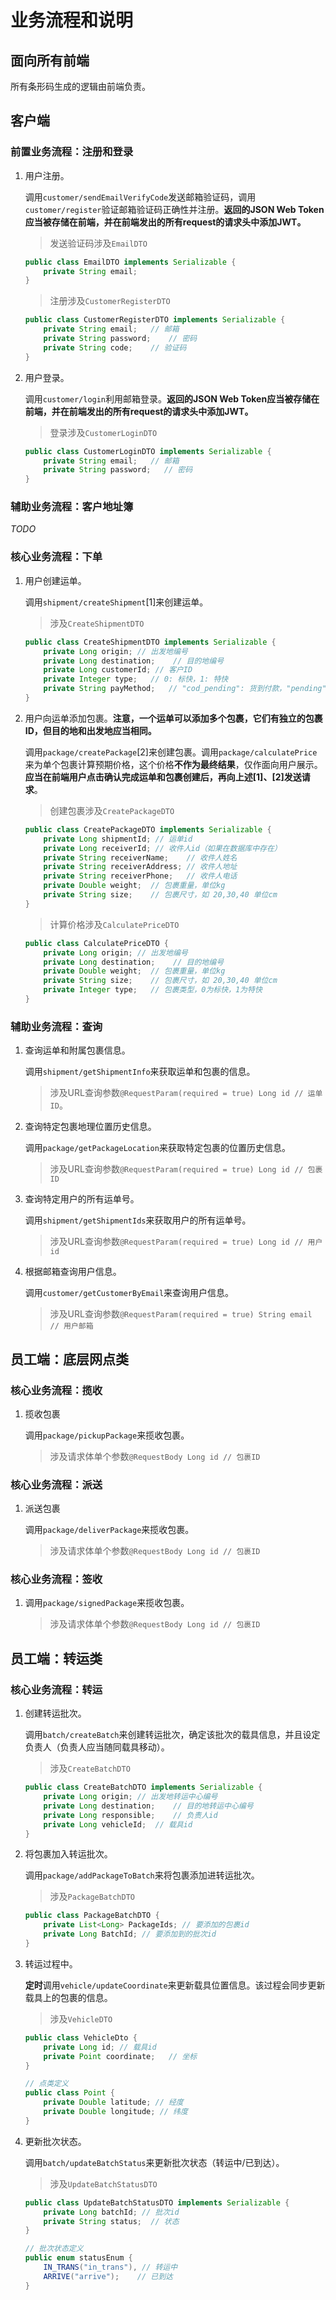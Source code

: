 # 业务流程和说明

## 面向所有前端

所有条形码生成的逻辑由前端负责。

## 客户端

### 前置业务流程：注册和登录

1. 用户注册。

   调用`customer/sendEmailVerifyCode`发送邮箱验证码，调用`customer/register`验证邮箱验证码正确性并注册。**返回的JSON Web Token应当被存储在前端，并在前端发出的所有request的请求头中添加JWT。**

   >  发送验证码涉及`EmailDTO`

   ```java
   public class EmailDTO implements Serializable {
       private String email;
   }
   ```

   > 注册涉及`CustomerRegisterDTO`

   ```java
   public class CustomerRegisterDTO implements Serializable {
       private String email;   // 邮箱
       private String password;    // 密码
       private String code;    // 验证码
   }
   ```

2. 用户登录。

   调用`customer/login`利用邮箱登录。**返回的JSON Web Token应当被存储在前端，并在前端发出的所有request的请求头中添加JWT。**
   
   > 登录涉及`CustomerLoginDTO`
   
   ```java
   public class CustomerLoginDTO implements Serializable {
       private String email;   // 邮箱
       private String password;   // 密码
   }
   ```

### 辅助业务流程：客户地址簿

*TODO*

### 核心业务流程：下单

1. 用户创建运单。

   调用`shipment/createShipment`[1]来创建运单。

   > 涉及`CreateShipmentDTO`

   ```Java
   public class CreateShipmentDTO implements Serializable {
       private Long origin; // 出发地编号
       private Long destination;    // 目的地编号
       private Long customerId; // 客户ID
       private Integer type;   // 0: 标快，1: 特快
       private String payMethod;   // "cod_pending": 货到付款，"pending": 预先支付
   }
   ```

2. 用户向运单添加包裹。**注意，一个运单可以添加多个包裹，它们有独立的包裹ID，但目的地和出发地应当相同。**

   调用`package/createPackage`[2]来创建包裹。调用`package/calculatePrice`来为单个包裹计算预期价格，这个价格**不作为最终结果**，仅作面向用户展示。**应当在前端用户点击确认完成运单和包裹创建后，再向上述[1]、[2]发送请求**。

   > 创建包裹涉及`CreatePackageDTO`

   ```java
   public class CreatePackageDTO implements Serializable {
       private Long shipmentId; // 运单id
       private Long receiverId; // 收件人id（如果在数据库中存在）
       private String receiverName;    // 收件人姓名
       private String receiverAddress; // 收件人地址
       private String receiverPhone;   // 收件人电话
       private Double weight;  // 包裹重量，单位kg
       private String size;    // 包裹尺寸，如 20,30,40 单位cm
   }
   ```
   
   > 计算价格涉及`CalculatePriceDTO`
   
   ```java
   public class CalculatePriceDTO {
       private Long origin; // 出发地编号
       private Long destination;    // 目的地编号
       private Double weight;  // 包裹重量，单位kg
       private String size;    // 包裹尺寸，如 20,30,40 单位cm
       private Integer type;   // 包裹类型，0为标快，1为特快
   }
   ```

### 辅助业务流程：查询

1. 查询运单和附属包裹信息。

   调用`shipment/getShipmentInfo`来获取运单和包裹的信息。

   > 涉及URL查询参数`@RequestParam(required = true) Long id // 运单ID`。

2. 查询特定包裹地理位置历史信息。

   调用`package/getPackageLocation`来获取特定包裹的位置历史信息。

   > 涉及URL查询参数`@RequestParam(required = true) Long id // 包裹ID`

3. 查询特定用户的所有运单号。

   调用`shipment/getShipmentIds`来获取用户的所有运单号。

   > 涉及URL查询参数`@RequestParam(required = true) Long id // 用户id`

4. 根据邮箱查询用户信息。

   调用`customer/getCustomerByEmail`来查询用户信息。

   > 涉及URL查询参数`@RequestParam(required = true) String email // 用户邮箱`

## 员工端：底层网点类

### 核心业务流程：揽收

1. 揽收包裹

   调用`package/pickupPackage`来揽收包裹。

   > 涉及请求体单个参数`@RequestBody Long id // 包裹ID`

### 核心业务流程：派送

1. 派送包裹

   调用`package/deliverPackage`来揽收包裹。

   > 涉及请求体单个参数`@RequestBody Long id // 包裹ID`

### 核心业务流程：签收

1. 调用`package/signedPackage`来揽收包裹。

   > 涉及请求体单个参数`@RequestBody Long id // 包裹ID`

## 员工端：转运类

### 核心业务流程：转运

1. 创建转运批次。

   调用`batch/createBatch`来创建转运批次，确定该批次的载具信息，并且设定负责人（负责人应当随同载具移动）。

   > 涉及`CreateBatchDTO`

   ```java
   public class CreateBatchDTO implements Serializable {
       private Long origin; // 出发地转运中心编号
       private Long destination;    // 目的地转运中心编号
       private Long responsible;    // 负责人id
       private Long vehicleId;  // 载具id
   }
   ```

2. 将包裹加入转运批次。

   调用`package/addPackageToBatch`来将包裹添加进转运批次。

   > 涉及`PackageBatchDTO`

   ```java
   public class PackageBatchDTO {
       private List<Long> PackageIds; // 要添加的包裹id
       private Long BatchId; // 要添加到的批次id
   }
   ```

3. 转运过程中。

   **定时**调用`vehicle/updateCoordinate`来更新载具位置信息。该过程会同步更新载具上的包裹的信息。

   > 涉及`VehicleDTO`

   ```java
   public class VehicleDto {
       private Long id; // 载具id
       private Point coordinate;   // 坐标
   }
   
   // 点类定义
   public class Point {
       private Double latitude; // 经度
       private Double longitude; // 纬度
   }
   ```

4. 更新批次状态。

   调用`batch/updateBatchStatus`来更新批次状态（转运中/已到达）。

   > 涉及`UpdateBatchStatusDTO`

   ```java
   public class UpdateBatchStatusDTO implements Serializable {
       private Long batchId; // 批次id
       private String status;  // 状态
   }
   
   // 批次状态定义
   public enum statusEnum {
       IN_TRANS("in_trans"), // 转运中
       ARRIVE("arrive");	// 已到达
   }
   ```

   
